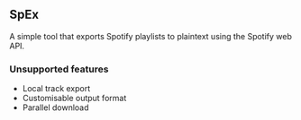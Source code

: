 ## SpEx

A simple tool that exports Spotify playlists to plaintext using
the Spotify web API.

### Unsupported features

* Local track export
* Customisable output format
* Parallel download
